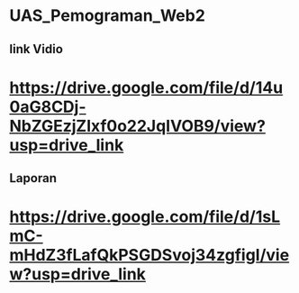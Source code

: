 # UAS_Pemograman_Web2

## link Vidio
# https://drive.google.com/file/d/14u0aG8CDj-NbZGEzjZIxf0o22JqIVOB9/view?usp=drive_link

## Laporan 
# https://drive.google.com/file/d/1sLmC-mHdZ3fLafQkPSGDSvoj34zgfigI/view?usp=drive_link

